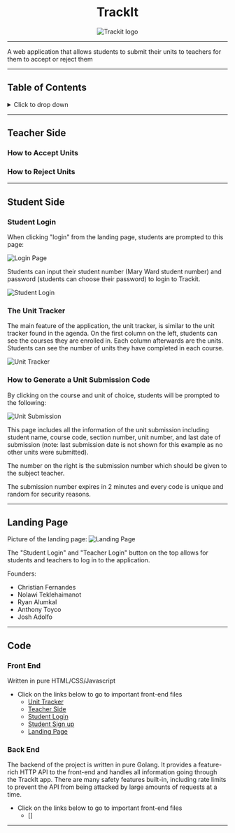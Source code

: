 <h1 align="center"> TrackIt </h1>

<div style="text-align: center">
  <img src="https://github.com/trackitward/.github/blob/main/profile/images/TrackIt%20text%20copy.png" alt="Trackit logo">
</div>

---

A web application that allows students to submit their units to teachers for them to accept or reject them

---

## Table of Contents

<details>
  <summary>Click to drop down</summary>

- [Table of Contents](#table-of-contents)
- [Teacher Side](#teacher-side)
  - [How to Accept Units](#how-to-accept-units)
  - [How to Reject Units](#how-to-reject-units)
- [Student Side](#student-side)
  - [Student Login](#student-login)
  - [The Unit Tracker](#the-unit-tracker)
  - [How to Generate a Unit Submission Code](#how-to-generate-a-unit-submission-code)
- [Landing Page](#landing-page)
- [Code](#code)
  - [Front End](#front-end)
  - [Back End](#back-end)

</details>

---

## Teacher Side

### How to Accept Units

### How to Reject Units

---

## Student Side

### Student Login

When clicking "login" from the landing page, students are prompted to this page:

![Login Page](https://github.com/trackitward/.github/blob/main/profile/images/login.png)

Students can input their student number (Mary Ward student number) and password (students can choose their password) to login to Trackit.

![Student Login](https://github.com/trackitward/.github/blob/main/profile/images/login%20page%20with%20creds.png)

### The Unit Tracker

The main feature of the application, the unit tracker, is similar to the unit tracker found in the agenda. On the first column on the left, students can see the courses they are enrolled in. Each column afterwards are the units. Students can see the number of units they have completed in each course.

![Unit Tracker](https://github.com/trackitward/.github/blob/main/profile/images/unit%20tracker%20example.png)

### How to Generate a Unit Submission Code

By clicking on the course and unit of choice, students will be prompted to the following:

![Unit Submission](https://github.com/trackitward/.github/blob/main/profile/images/unit%20submission%20example.png)

This page includes all the information of the unit submission including student name, course code, section number, unit number, and last date of submission (note: last submission date is not shown for this example as no other units were submitted).

The number on the right is the submission number which should be given to the subject teacher.

The submission number expires in 2 minutes and every code is unique and random for security reasons.

---

## Landing Page

Picture of the landing page:
![Landing Page](https://github.com/trackitward/.github/blob/main/profile/images/trackit_website.png)

The "Student Login" and "Teacher Login" button on the top allows for students and teachers to log in to the application.

Founders:

- Christian Fernandes
- Nolawi Teklehaimanot
- Ryan Alumkal
- Anthony Toyco
- Josh Adolfo

---

## Code

### Front End

Written in pure HTML/CSS/Javascript

- Click on the links below to go to important front-end files
  - [Unit Tracker](https://github.com/trackitward/trackit-web/blob/main/index.html)
  - [Teacher Side](https://github.com/trackitward/trackit-web/blob/main/box.html)
  - [Student Login](https://github.com/trackitward/trackit-web/blob/main/student-login.html)
  - [Student Sign up](https://github.com/trackitward/trackit-web/blob/main/student-signup.html)
  - [Landing Page](https://github.com/trackitward/trackit-web/blob/main/landing-page.html)

### Back End

The backend of the project is written in pure Golang. It provides a feature-rich HTTP API to the front-end and handles all information going through the TrackIt app. There are many safety features built-in, including rate limits to prevent the API from being attacked by large amounts of requests at a time.

- Click on the links below to go to important front-end files
  - []

---
